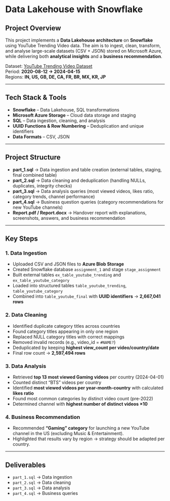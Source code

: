 # Data Lakehouse with Snowflake  

##  Project Overview  
This project implements a **Data Lakehouse architecture** on **Snowflake** using YouTube Trending Video data. The aim is to ingest, clean, transform, and analyse large-scale datasets (CSV + JSON) stored on Microsoft Azure, while delivering both **analytical insights** and a **business recommendation**.  

Dataset: [YouTube Trending Video Dataset](https://www.kaggle.com/rsrishav/youtube-trending-video-dataset)  
Period: **2020-08-12 → 2024-04-15**  
Regions: **IN, US, GB, DE, CA, FR, BR, MX, KR, JP**  

---

## Tech Stack & Tools  
- **Snowflake** – Data Lakehouse, SQL transformations  
- **Microsoft Azure Storage** – Cloud data storage and staging  
- **SQL** – Data ingestion, cleaning, and analysis  
- **UUID Functions & Row Numbering** – Deduplication and unique identifiers  
- **Data Formats** – CSV, JSON  

---

## Project Structure  
- **part_1.sql** → Data ingestion and table creation (external tables, staging, final combined table)  
- **part_2.sql** → Data cleaning and deduplication (handling NULLs, duplicates, integrity checks)  
- **part_3.sql** → Data analysis queries (most viewed videos, likes ratio, category trends, channel performance)  
- **part_4.sql** → Business question queries (category recommendations for new YouTube channels)  
- **Report.pdf / Report.docx** → Handover report with explanations, screenshots, answers, and business recommendation  

---

## Key Steps  

### 1. Data Ingestion  
- Uploaded CSV and JSON files to **Azure Blob Storage**  
- Created Snowflake database `assignment_1` and stage `stage_assignment`  
- Built external tables `ex_table_youtube_trending` and `ex_table_youtube_category`  
- Loaded into structured tables `table_youtube_trending`, `table_youtube_category`  
- Combined into `table_youtube_final` with **UUID identifiers** → **2,667,041 rows**  

### 2. Data Cleaning  
- Identified duplicate category titles across countries  
- Found category titles appearing in only one region  
- Replaced NULL category titles with correct mappings  
- Removed invalid records (e.g., video_id = `#NAME?`)  
- Deduplicated by keeping **highest view_count per video/country/date**  
- Final row count → **2,597,494 rows**  

### 3. Data Analysis  
- Retrieved **top 13 most viewed Gaming videos** per country (2024-04-01)  
- Counted distinct “BTS” videos per country  
- Identified **most viewed videos per year-month-country** with calculated **likes ratio**  
- Found most common categories by distinct video count (pre-2022)  
- Determined channel with **highest number of distinct videos ×10**  

### 4. Business Recommendation  
- Recommended **“Gaming” category** for launching a new YouTube channel in the US (excluding Music & Entertainment).  
- Highlighted that results vary by region → strategy should be adapted per country.  

---

## Deliverables  
- `part_1.sql` → Data ingestion  
- `part_2.sql` → Data cleaning  
- `part_3.sql` → Data analysis  
- `part_4.sql` → Business queries  

 

